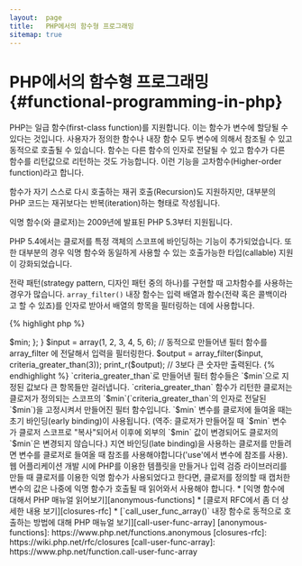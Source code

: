 ```yaml
---
layout:  page
title:   PHP에서의 함수형 프로그래밍
sitemap: true
---
```


# PHP에서의 함수형 프로그래밍 {#functional-programming-in-php}

PHP는 일급 함수(first-class function)를 지원합니다. 이는 함수가 변수에 할당될 수 있다는 것입니다. 사용자가 정의한
함수나 내장 함수 모두 변수에 의해서 참조될 수 있고 동적으로 호출될 수 있습니다. 함수는 다른 함수의 인자로 전달될 수
있고 함수가 다른 함수를 리턴값으로 리턴하는 것도 가능합니다. 이런 기능을 고차함수(Higher-order function)라고 합니다.

함수가 자기 스스로 다시 호출하는 재귀 호출(Recursion)도 지원하지만, 대부분의 PHP 코드는 재귀보다는 반복(iteration)하는
형태로 작성됩니다.

익명 함수(와 클로저)는 2009년에 발표된 PHP 5.3부터 지원됩니다.

PHP 5.4에서는 클로저를 특정 객체의 스코프에 바인딩하는 기능이 추가되었습니다. 또한 대부분의 경우 익명 함수와 동일하게
사용할 수 있는 호출가능한 타입(callable) 지원이 강화되었습니다.

전략 패턴(strategy pattern, 디자인 패턴 중의 하나)를 구현할 때 고차함수를 사용하는 경우가 많습니다. `array_filter()`
내장 함수는 입력 배열과 함수(전략 혹은 콜백이라고 할 수 있죠)를 인자로 받아서 배열의 항목을 필터링하는 데에 사용합니다.

{% highlight php %}
<?php
$input = array(1, 2, 3, 4, 5, 6);

// 익명 함수를 하나 만들어서 변수에 대입
$filter_even = function($item) {
    return ($item % 2) == 0;
};

// array_filter 내장 함수는 배열과 함수를 인자로 받는다.
$output = array_filter($input, $filter_even);

// 익명 함수를 변수에 할당해서 전달할 필요없이 이렇게 하는 것도 가능하다.
$output = array_filter($input, function($item) {
    return ($item % 2) == 0;
});

print_r($output);
{% endhighlight %}

클로저(clouser)는 전역(global) 변수를 사용하지 않고도 클로저 바깥 스코프에 있는 변수들에 접근할 수 있는 익명
함수입니다. 이론적으로 클로저는 클로저가 정의될 때 환경에 의해서 고정된 몇몇 인자를 받는 함수라고 볼 수 있습니다.
클로저를 사용하면 깔끔한 방법으로 변수의 스코프 제한을 넘을 수 있습니다.

아래 예제에서는 `array_filter()`에 사용할 필터 함수를 리턴하는 함수를 만든 것인데, 클로저를 사용하고 있습니다.

{% highlight php %}
<?php
/**
 * $min 보다 큰 항목만 걸러내는 익명 필터 함수를 만든다.
 */
function criteria_greater_than($min)
{
    return function($item) use ($min) {
        return $item > $min;
    };
}

$input = array(1, 2, 3, 4, 5, 6);

// 동적으로 만들어낸 필터 함수를 array_filter 에 전달해서 입력을 필터링한다.
$output = array_filter($input, criteria_greater_than(3));

print_r($output); // 3보다 큰 숫자만 출력된다.
{% endhighlight %}

`criteria_greater_than`로 만들어낸 필터 함수들은 `$min`으로 지정된 값보다 큰 항목들만 걸러냅니다.
`criteria_greater_than` 함수가 리턴한 클로저는 클로저가 정의되는 스코프의 `$min`(`criteria_greater_than`의 인자로
전달된 `$min`)을 고정시켜서 만들어진 필터 함수입니다. 

`$min` 변수를 클로저에 들여올 때는 초기 바인딩(early binding)이 사용됩니다. (역주: 클로저가 만들어질 때 `$min` 변수가
클로저 스코프로 "복사"되어서 이후에 외부의 `$min` 값이 변경되어도 클로저의 `$min`은 변경되지 않습니다.) 지연
바인딩(late binding)을 사용하는 클로저를 만들려면 변수를 클로저로 들여올 때 참조를 사용해야합니다('use'에서 변수에
참조를 사용). 웹 어플리케이션 개발 시에 PHP를 이용한 템플릿을 만들거나 입력 검증 라이브러리를 만들 때 클로저를 이용한
익명 함수가 사용되었다고 한다면, 클로저를 정의할 때 캡처한 변수의 값은 나중에 익명 함수가 호출될 때 읽어와서
사용해야 합니다.

* [익명 함수에 대해서 PHP 매뉴얼 읽어보기][anonymous-functions]
* [클로저 RFC에서 좀 더 상세한 내용 보기][closures-rfc]
* [`call_user_func_array()` 내장 함수로 동적으로 호출하는 방법에 대해 PHP 매뉴얼 보기][call-user-func-array]

[anonymous-functions]: https://www.php.net/functions.anonymous
[closures-rfc]: https://wiki.php.net/rfc/closures
[call-user-func-array]: https://www.php.net/function.call-user-func-array
